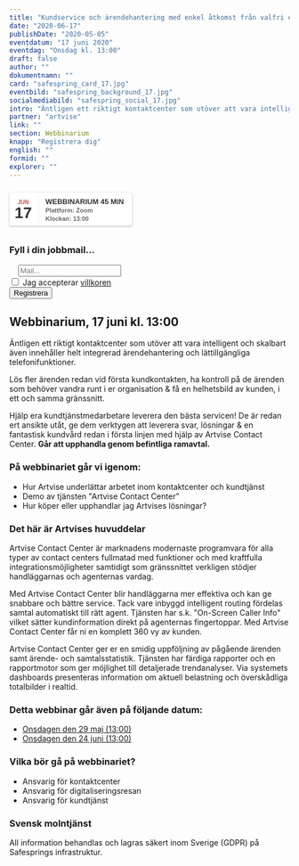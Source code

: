 ```yaml
---
title: "Kundservice och ärendehantering med enkel åtkomst från valfri enhet"
date: "2020-06-17"
publishDate: "2020-05-05"
eventdatum: "17 juni 2020"
eventdag: "Onsdag kl. 13:00"
draft: false
author: ""
dokumentnamn: ""
card: "safespring_card_17.jpg"
eventbild: "safespring_background_17.jpg"
socialmediabild: "safespring_social_17.jpg"
intro: "Äntligen ett riktigt kontaktcenter som utöver att vara intelligent och skalbart även innehåller helt integrerad ärendehantering och lättillgängliga telefonifunktioner."
partner: "artvise"
link: ""
section: Webbinarium
knapp: "Registrera dig"
english: ""
formid: ""
explorer: ""
---
```

<style>
.safespring-event .desc .des,.safespring-event .desc .hed{font-family:Hind,sans-serif;overflow:hidden}.safespring-event{display:inline-block;position:relative;cursor:default;background:#fff;font-family:Hind,sans-serif;font-weight:600;color:#323232!important;font-size:15px;line-height:100%;-webkit-box-shadow:0 0 0 .5px rgba(50,50,93,.17),0 2px 5px 0 rgba(50,50,93,.1),0 1px 1.5px 0 rgba(0,0,0,.07),0 1px 2px 0 rgba(0,0,0,.08),0 0 0 0 transparent!important;-moz-box-shadow:0 0 0 .5px rgba(50,50,93,.17),0 2px 5px 0 rgba(50,50,93,.1),0 1px 1.5px 0 rgba(0,0,0,.07),0 1px 2px 0 rgba(0,0,0,.08),0 0 0 0 transparent!important;box-shadow:0 0 0 .5px rgba(50,50,93,.17),0 2px 5px 0 rgba(50,50,93,.1),0 1px 1.5px 0 rgba(0,0,0,.07),0 1px 2px 0 rgba(0,0,0,.08),0 0 0 0 transparent!important;-webkit-border-radius:4px;border-radius:4px}.safespring-event .date{width:50px;height:60px;float:left;position:relative}.safespring-event .date .bdr1,.safespring-event .date .bdr2{width:1px;height:50px;position:absolute;z-index:100;top:5px}.safespring-event .date .mon{display:block;text-align:center;padding:12px 0 0;font-size:10px;color:#bf5549;font-weight:700;line-height:110%;text-transform:uppercase}.safespring-event .date .day{display:block;text-align:center;padding:0 0 8px;font-size:28px;font-weight:700;color:#333;line-height:100%}.safespring-event .date .bdr1{background:#eaeaea;right:-3px}.safespring-event .date .bdr2{background:#fff;right:-4px}.safespring-event .desc{height:60px;float:left;position:relative;padding:0 15px 0 0}.safespring-event .desc p{margin:0;display:block;text-align:left;padding:10px 0 0 15px;font-size:11px;color:#666;line-height:130%}.safespring-event .desc .hed{height:15px;display:block;margin-bottom:0;font-size:13px;line-height:110%;color:#333;text-transform:uppercase}.safespring-event .desc .des{height:28px;display:block}.safespring-event-selected{background-color:#f4f4f4}.addeventatc .alarm_reminder,.addeventatc .all_day_event,.addeventatc .attendees,.addeventatc .calname,.addeventatc .date_format,.addeventatc .recurring,.addeventatc .status,.addeventatc .uid,.safespring-event .client,.safespring-event .description,.safespring-event .end,.safespring-event .facebook_event,.safespring-event .location,.safespring-event .method,.safespring-event .organizer,.safespring-event .organizer_email,.safespring-event .start,.safespring-event .timezone,.safespring-event .title,.safespring-event .transp{display:none!important}
</style>
<div style="clear:both;padding:10px 0px 10px 0px;">
	<div class="safespring-event" data-styling="none">
		<div class="date">
			<span class="mon">JUN</span>
			<span class="day">17</span>
			<div class="bdr1"></div>
			<div class="bdr2"></div>
		</div>
		<div class="desc">
			<p>
				<strong class="hed">Webbinarium 45 min</strong>
				<span class="des">Plattform: Zoom<br />Klockan: 13:00</span>
			</p>
		</div>
	</div>
	</div>
	<form id="up-form" name="form_9549u9fd8d02d355b4e3c9def65b185c31faa" action="https://power.upsales.com/api/external/formSubmit" method="POST">
		<h3>Fyll i din jobbmail...</h3>
		<div class="email">
			<div class="form">
				<i class="fas fa-envelope"></i>&nbsp;&nbsp;&nbsp;
				<input maxlength="512" type="email" pattern="^[a-zA-Z0-9.!#$%&amp;’*+\/=?^_`{|}~-]+@[a-zA-Z0-9-]+(?:\.[a-zA-Z0-9-]+){1,}$" title="Please enter a valid email" id="up-email-input" autocomplete="off" name="Contact.email" required="required" placeholder="Mail...">
			</div>
		</div>
			<div class="inputGroup">
					<input id="villkor" type="checkbox" value="on" name="singleOptIn.1568140995494">
					<label for="villkor">Jag accepterar <a href="/dokument/personuppgiftshantering/">villkoren</a></label>
			</div>
		<!-- REQUIRED FIELDS -->
		<input type="hidden" name="formCid" value="9549">
		<input type="hidden" name="formId" value="9549u9fd8d02d355b4e3c9def65b185c31faa">
		<input type="hidden" name="isFrame" value="false">
		<input type="text" value="" name="validation" style="display: none;">
		<!-- END OF REQUIRED FIELDS -->
		<div class="submit-button"><button class="button" type="submit">Registrera</button></div>
	</form>
	<script>
		(function(){var form = document.getElementById("up-form");if(form) {var submitted = false;form.addEventListener("submit", function(ev) {var button = ev.target.querySelector("button[type=submit]");if(button) {button.disabled = true;}if (!submitted && window.hasPhoneFields) {var phoneFields = form.querySelectorAll('input[name*=phone], input[name*=Phone]');[].forEach.call(phoneFields, function(element) {if (element.iti) { element.value = element.iti.getNumber(); }});submitted = true;form.submit()}});}})();
	</script>

## Webbinarium, 17 juni kl. 13:00

<div class="ingress"><p>Äntligen ett riktigt kontaktcenter som utöver att vara intelligent och skalbart även innehåller helt integrerad ärendehantering och lättillgängliga telefonifunktioner.</p></div>

Lös fler ärenden redan vid första kundkontakten, ha kontroll på de ärenden som behöver vandra runt i er organisation & få en helhetsbild av kunden, i ett och samma gränssnitt.

Hjälp era kundtjänstmedarbetare leverera den bästa servicen! De är redan ert ansikte utåt, ge dem verktygen att leverera svar, lösningar & en fantastisk kundvård redan i första linjen med hjälp av Artvise Contact Center. **Går att upphandla genom befintliga ramavtal.**

### På webbinariet går vi igenom:

- Hur Artvise underlättar arbetet inom kontaktcenter och kundtjänst
- Demo av tjänsten "Artvise Contact Center"
- Hur köper eller upphandlar jag Artvises lösningar?

### Det här är Artvises huvuddelar

Artvise Contact Center är marknadens modernaste programvara för alla typer av contact centers fullmatad med funktioner och med kraftfulla integrationsmöjligheter samtidigt som gränssnittet verkligen stödjer handläggarnas och agenternas vardag.

Med Artvise Contact Center blir handläggarna mer effektiva och kan ge snabbare och bättre service. Tack vare inbyggd intelligent routing fördelas samtal automatiskt till rätt agent. Tjänsten har s.k. "On-Screen Caller Info" vilket sätter kundinformation direkt på agenternas fingertoppar. Med Artvise Contact Center får ni en komplett 360 vy av kunden.

Artvise Contact Center ger er en smidig uppföljning av pågående ärenden samt ärende- och samtalsstatistik. Tjänsten har färdiga rapporter och en rapportmotor som ger möjlighet till detaljerade trendanalyser. Via systemets dashboards presenteras information om aktuell belastning och överskådliga totalbilder i realtid.

### Detta webbinar går även på följande datum:

- [Onsdagen den 29 maj (13:00)](/event/2020-05-29)
- [Onsdagen den 24 juni (13:00)](/event/2020-06-24)

### Vilka bör gå på webbinariet?

- Ansvarig för kontaktcenter
- Ansvarig för digitaliseringsresan
- Ansvarig för kundtjänst

### Svensk molntjänst
All information behandlas och lagras säkert inom Sverige (GDPR) på Safesprings infrastruktur.

